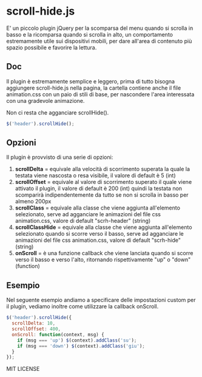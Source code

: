 # scroll-hide.js
E' un piccolo plugin jQuery per la scomparsa del menu quando si scrolla in basso e la ricomparsa quando si scrolla in alto, un comportamento estremamente utile sui dispositivi mobili, per dare all'area di contenuto più spazio possibile e favorire la lettura.

## Doc
Il plugin è estremamente semplice e leggero, prima di tutto bisogna aggiungere scroll-hide.js nella pagina, la cartella contiene anche il file animation.css con un paio di stili di base, per nascondere l'area interessata con una gradevole animazione.

Non ci resta che agganciare scrollHide().
```javascript
$('header').scrollHide();
```
## Opzioni

Il plugin è provvisto di una serie di opzioni:
1. **scrollDelta** = equivale alla velocità di scorrimento superata la quale la testata viene nascosta o resa visibile, il valore di default è 5 (int)
2. **scrollOffset** = equivale al valore di scorrimento superato il quale viene attivato il plugin, il valore di default è 200 (int) quindi la testata non scomparirà indipendentemente da tutto se non si scrolla in basso per almeno 200px
3. **scrollClass** = equivale alla classe che viene aggiunta all'elemento selezionato, serve ad agganciare le animazioni del file css animation.css, valore di default "scrh-header" (string)
4. **scrollClassHide** = equivale alla classe che viene aggiunta all'elemento selezionato quando si scorre verso il basso, serve ad agganciare le animazioni del file css animation.css, valore di default "scrh-hide" (string)
5. **onScroll** = è una funzione callback che viene lanciata quando si scorre verso il basso e verso l'alto, ritornando rispettivamente "up" o "down" (function)

## Esempio
Nel seguente esempio andiamo a specificare delle impostazioni custom per il plugin, vediamo inoltre come utilizzare la callback onScroll.
```javascript
$('header').scrollHide({
  scrollDelta: 10,
  scrollOffset: 400,
  onScroll: function(context, msg) {
    if (msg === 'up') $(context).addClass('su');
    if (msg === 'down') $(context).addClass('giu');
  }
});
```
MIT LICENSE
